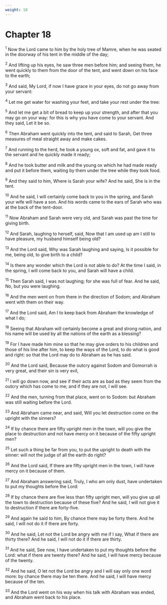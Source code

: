 ```yaml
---
weight: 18
---
```


# Chapter 18

<sup>1</sup> Now the Lord came to him by the holy tree of Mamre, when he was seated in the doorway of his tent in the middle of the day; 

<sup>2</sup> And lifting up his eyes, he saw three men before him; and seeing them, he went quickly to them from the door of the tent, and went down on his face to the earth; 

<sup>3</sup> And said, My Lord, if now I have grace in your eyes, do not go away from your servant: 

<sup>4</sup> Let me get water for washing your feet, and take your rest under the tree: 

<sup>5</sup> And let me get a bit of bread to keep up your strength, and after that you may go on your way: for this is why you have come to your servant. And they said, Let it be so. 

<sup>6</sup> Then Abraham went quickly into the tent, and said to Sarah, Get three measures of meal straight away and make cakes. 

<sup>7</sup> And running to the herd, he took a young ox, soft and fat, and gave it to the servant and he quickly made it ready; 

<sup>8</sup> And he took butter and milk and the young ox which he had made ready and put it before them, waiting by them under the tree while they took food. 

<sup>9</sup> And they said to him, Where is Sarah your wife? And he said, She is in the tent. 

<sup>10</sup> And he said, I will certainly come back to you in the spring, and Sarah your wife will have a son. And his words came to the ears of Sarah who was at the back of the tent-door. 

<sup>11</sup> Now Abraham and Sarah were very old, and Sarah was past the time for giving birth. 

<sup>12</sup> And Sarah, laughing to herself, said, Now that I am used up am I still to have pleasure, my husband himself being old? 

<sup>13</sup> And the Lord said, Why was Sarah laughing and saying, Is it possible for me, being old, to give birth to a child? 

<sup>14</sup> Is there any wonder which the Lord is not able to do? At the time I said, in the spring, I will come back to you, and Sarah will have a child. 

<sup>15</sup> Then Sarah said, I was not laughing; for she was full of fear. And he said, No, but you were laughing. 

<sup>16</sup> And the men went on from there in the direction of Sodom; and Abraham went with them on their way. 

<sup>17</sup> And the Lord said, Am I to keep back from Abraham the knowledge of what I do; 

<sup>18</sup> Seeing that Abraham will certainly become a great and strong nation, and his name will be used by all the nations of the earth as a blessing? 

<sup>19</sup> For I have made him mine so that he may give orders to his children and those of his line after him, to keep the ways of the Lord, to do what is good and right: so that the Lord may do to Abraham as he has said. 

<sup>20</sup> And the Lord said, Because the outcry against Sodom and Gomorrah is very great, and their sin is very evil, 

<sup>21</sup> I will go down now, and see if their acts are as bad as they seem from the outcry which has come to me; and if they are not, I will see. 

<sup>22</sup> And the men, turning from that place, went on to Sodom: but Abraham was still waiting before the Lord. 

<sup>23</sup> And Abraham came near, and said, Will you let destruction come on the upright with the sinners? 

<sup>24</sup> If by chance there are fifty upright men in the town, will you give the place to destruction and not have mercy on it because of the fifty upright men? 

<sup>25</sup> Let such a thing be far from you, to put the upright to death with the sinner: will not the judge of all the earth do right? 

<sup>26</sup> And the Lord said, If there are fifty upright men in the town, I will have mercy on it because of them. 

<sup>27</sup> And Abraham answering said, Truly, I who am only dust, have undertaken to put my thoughts before the Lord: 

<sup>28</sup> If by chance there are five less than fifty upright men, will you give up all the town to destruction because of these five? And he said, I will not give it to destruction if there are forty-five. 

<sup>29</sup> And again he said to him, By chance there may be forty there. And he said, I will not do it if there are forty. 

<sup>30</sup> And he said, Let not the Lord be angry with me if I say, What if there are thirty there? And he said, I will not do it if there are thirty. 

<sup>31</sup> And he said, See now, I have undertaken to put my thoughts before the Lord: what if there are twenty there? And he said, I will have mercy because of the twenty. 

<sup>32</sup> And he said, O let not the Lord be angry and I will say only one word more: by chance there may be ten there. And he said, I will have mercy because of the ten. 

<sup>33</sup> And the Lord went on his way when his talk with Abraham was ended, and Abraham went back to his place. 


